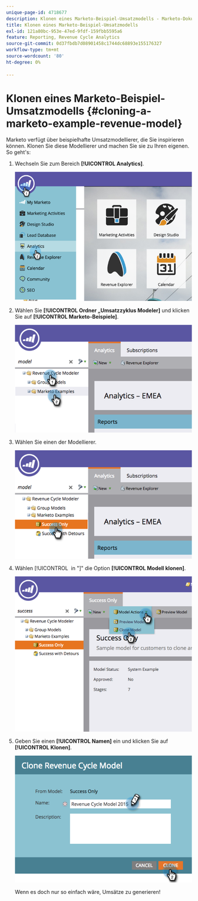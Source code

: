 ```yaml
---
unique-page-id: 4718677
description: Klonen eines Marketo-Beispiel-Umsatzmodells - Marketo-Dokumente - Produktdokumentation
title: Klonen eines Marketo-Beispiel-Umsatzmodells
exl-id: 121a80bc-953e-47ed-9fdf-159fbb5595a6
feature: Reporting, Revenue Cycle Analytics
source-git-commit: 0d37fbdb7d08901458c1744dc68893e155176327
workflow-type: tm+mt
source-wordcount: '80'
ht-degree: 0%

---
```


# Klonen eines Marketo-Beispiel-Umsatzmodells {#cloning-a-marketo-example-revenue-model}

Marketo verfügt über beispielhafte Umsatzmodellierer, die Sie inspirieren können. Klonen Sie diese Modellierer und machen Sie sie zu Ihren eigenen. So geht&#39;s:

1. Wechseln Sie zum Bereich **[!UICONTROL Analytics]**.

   ![](assets/image2015-4-27-17-3a37-3a30.png)

1. Wählen Sie **[!UICONTROL Ordner „Umsatzzyklus Modeler]** und klicken Sie auf **[!UICONTROL Marketo-Beispiele]**.

   ![](assets/image2015-4-27-17-3a11-3a39.png)

1. Wählen Sie einen der Modellierer.

   ![](assets/image2015-4-27-17-3a33-3a11.png)

1. Wählen [!UICONTROL &#x200B; in &quot;]&quot; die Option **[!UICONTROL Modell klonen]**.

   ![](assets/image2015-4-27-17-3a18-3a29.png)

1. Geben Sie einen **[!UICONTROL Namen]** ein und klicken Sie auf **[!UICONTROL Klonen]**.

   ![](assets/image2015-4-27-17-3a20-3a22.png)

   Wenn es doch nur so einfach wäre, Umsätze zu generieren!
